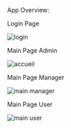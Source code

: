 App Overview:

Login Page

![login](https://github.com/user-attachments/assets/bae160cd-faf1-4cea-9c83-1f8c9e934c35)

Main Page Admin

![accueil](https://github.com/user-attachments/assets/7fbe97d4-429e-4df8-8b5c-2927267d6a5f)

Main Page Manager

![main manager](https://github.com/user-attachments/assets/5e61d347-adf2-4ad8-81de-bfa61a4384a2)

Main Page User

![main user](https://github.com/user-attachments/assets/4a86559f-2c01-49c7-a129-5b2de1c43ba5)

